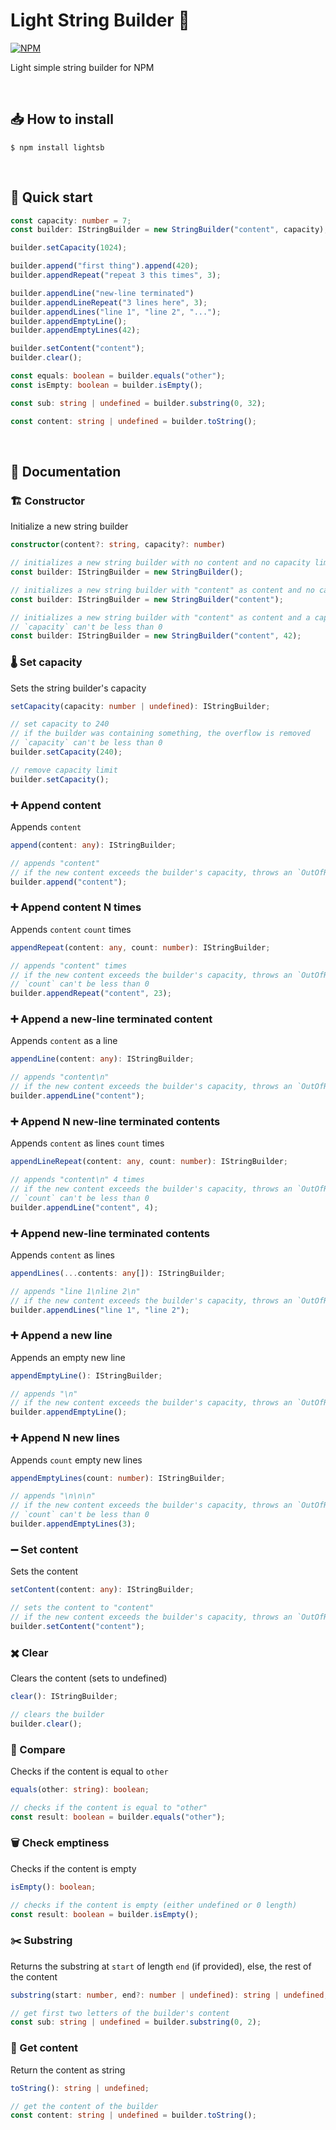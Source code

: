 # Light String Builder 👷

[![NPM](https://nodei.co/npm/lightsb.png?downloads=true&downloadRank=true&stars=true)](https://nodei.co/npm/lightsb/)

Light simple string builder for NPM

<br>

## 📥 How to install

```console
$ npm install lightsb
```

<br>

## 🏃 Quick start

```ts
const capacity: number = 7;
const builder: IStringBuilder = new StringBuilder("content", capacity);

builder.setCapacity(1024);

builder.append("first thing").append(420);
builder.appendRepeat("repeat 3 this times", 3);

builder.appendLine("new-line terminated")
builder.appendLineRepeat("3 lines here", 3);
builder.appendLines("line 1", "line 2", "...");
builder.appendEmptyLine();
builder.appendEmptyLines(42);

builder.setContent("content");
builder.clear();

const equals: boolean = builder.equals("other");
const isEmpty: boolean = builder.isEmpty();

const sub: string | undefined = builder.substring(0, 32);

const content: string | undefined = builder.toString();
```

<br>

## 📄 Documentation

### 🏗️ Constructor

Initialize a new string builder

```ts
constructor(content?: string, capacity?: number)
```

```ts
// initializes a new string builder with no content and no capacity limit
const builder: IStringBuilder = new StringBuilder();

// initializes a new string builder with "content" as content and no capacity limit
const builder: IStringBuilder = new StringBuilder("content");

// initializes a new string builder with "content" as content and a capacity of 42
// `capacity` can't be less than 0
const builder: IStringBuilder = new StringBuilder("content", 42);
```

### 🌡️ Set capacity

Sets the string builder's capacity

```ts
setCapacity(capacity: number | undefined): IStringBuilder;
```

```ts
// set capacity to 240
// if the builder was containing something, the overflow is removed
// `capacity` can't be less than 0
builder.setCapacity(240);

// remove capacity limit
builder.setCapacity();
```

### ➕ Append content

Appends `content`

```ts
append(content: any): IStringBuilder;
```

```ts
// appends "content"
// if the new content exceeds the builder's capacity, throws an `OutOfRangeError`
builder.append("content");
```

### ➕ Append content N times

Appends `content` `count` times

```ts
appendRepeat(content: any, count: number): IStringBuilder;
```

```ts
// appends "content" times
// if the new content exceeds the builder's capacity, throws an `OutOfRangeError`
// `count` can't be less than 0
builder.appendRepeat("content", 23);
```

### ➕ Append a new-line terminated content

Appends `content` as a line

```ts
appendLine(content: any): IStringBuilder;
```

```ts
// appends "content\n"
// if the new content exceeds the builder's capacity, throws an `OutOfRangeError`
builder.appendLine("content");
```

### ➕ Append N new-line terminated contents

Appends `content` as lines `count` times

```ts
appendLineRepeat(content: any, count: number): IStringBuilder;
```

```ts
// appends "content\n" 4 times
// if the new content exceeds the builder's capacity, throws an `OutOfRangeError`
// `count` can't be less than 0
builder.appendLine("content", 4);
```

### ➕ Append new-line terminated contents

Appends `content` as lines

```ts
appendLines(...contents: any[]): IStringBuilder;
```

```ts
// appends "line 1\nline 2\n"
// if the new content exceeds the builder's capacity, throws an `OutOfRangeError`
builder.appendLines("line 1", "line 2");
```

### ➕ Append a new line

Appends an empty new line

```ts
appendEmptyLine(): IStringBuilder;
```

```ts
// appends "\n"
// if the new content exceeds the builder's capacity, throws an `OutOfRangeError`
builder.appendEmptyLine();
```

### ➕ Append N new lines

Appends `count` empty new lines

```ts
appendEmptyLines(count: number): IStringBuilder;
```

```ts
// appends "\n\n\n"
// if the new content exceeds the builder's capacity, throws an `OutOfRangeError`
// `count` can't be less than 0
builder.appendEmptyLines(3);
```

### ➖ Set content

Sets the content

```ts
setContent(content: any): IStringBuilder;
```

```ts
// sets the content to "content"
// if the new content exceeds the builder's capacity, throws an `OutOfRangeError`
builder.setContent("content");
```

### ✖️ Clear

Clears the content (sets to undefined)

```ts
clear(): IStringBuilder;
```

```ts
// clears the builder
builder.clear();
```

### 🟰 Compare

Checks if the content is equal to `other`

```ts
equals(other: string): boolean;
```

```ts
// checks if the content is equal to "other"
const result: boolean = builder.equals("other");
```

### 🗑️ Check emptiness

Checks if the content is empty

```ts
isEmpty(): boolean;
```

```ts
// checks if the content is empty (either undefined or 0 length)
const result: boolean = builder.isEmpty();
```

### ✂️ Substring

Returns the substring at `start` of length `end` (if provided), else, the rest of the content

```ts
substring(start: number, end?: number | undefined): string | undefined;
```

```ts
// get first two letters of the builder's content
const sub: string | undefined = builder.substring(0, 2);
```

### 🏁 Get content

Return the content as string

```ts
toString(): string | undefined;
```

```ts
// get the content of the builder
const content: string | undefined = builder.toString();
```   